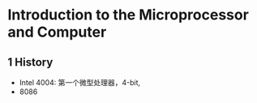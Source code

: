 # Introduction to the Microprocessor and Computer

## 1 History

- Intel 4004: 第一个微型处理器，4-bit,
- 8086